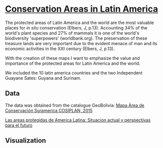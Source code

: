 # [Conservation Areas in Latin America](https://geo.gob.bo/geonetwork/srv/eng/catalog.search#/metadata/46bb6940-2f29-40bd-a330-64edd523a3e9)


The protected areas of Latin America and the world are the most valuable places for *in situ* conservation (Elbers, J, p.13). Accounting 34% of the world's plant species and 27% of mammals it is one of the world's biodiversity 'superpowers' (worldbank.org). The preservation of these treasure lands are very important due to the evident menace of man and its economic activities in the XXI century (Elbers, J, p.13). 

With the creation of these maps I want to emphasize the value and importance of the protected areas for Latin America and the world.

We included the 10 latin america countries and the two Independent Guayane Sates: Guyana and Surinam. 

## Data

The data was obtained from the catalogue GeoBolivia: [Mapa Área de Conservación Suramerica COSIPLAN, 2015](https://geo.gob.bo/geonetwork/srv/eng/catalog.search#/metadata/46bb6940-2f29-40bd-a330-64edd523a3e9)

[Las areas protegidas de America Latina: Situacion actual y perspectivas para el futuro](http://www.dhl.hegoa.ehu.es/ficheros/0000/0695/26.Unión_Internacional_para_la_Conservación_de_la_Naturaleza.pdf)

## Visualization 

